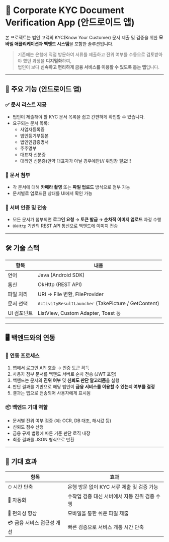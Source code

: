 # 📂 Corporate KYC Document Verification App (안드로이드 앱)

본 프로젝트는 법인 고객의 KYC(Know Your Customer) 문서 제출 및 검증을 위한 **모바일 애플리케이션과 백엔드 시스템**을 포함한 솔루션입니다.  

> 기존에는 은행에 직접 방문하여 서류를 제출하고 진위 여부를 수동으로 검토받아야 했던 과정을 **디지털화**하여,  
> 법인이 보다 **신속하고 편리하게 금융 서비스를 이용할 수 있도록 돕는 앱**입니다.

---

## 📱 주요 기능 (안드로이드 앱)

### ✅ 문서 리스트 제공
- 법인이 제출해야 할 KYC 문서 목록을 쉽고 간편하게 확인할 수 있습니다.
- 요구되는 문서 목록:
  - 사업자등록증
  - 법인등기부등본
  - 법인인감증명서
  - 주주명부
  - 대표자 신분증
  - 대리인 신분증(만약 대표자가 아닐 경우에만)// 위임장 필요!!!

### 📸 문서 첨부
- 각 문서에 대해 **카메라 촬영** 또는 **파일 업로드** 방식으로 첨부 가능
- 문서별로 업로드된 상태를 UI에서 확인 가능

### 🔐 서버 인증 및 전송
- 모든 문서가 첨부되면 **로그인 요청 → 토큰 발급 → 순차적 이미지 업로드** 과정 수행
- `OkHttp` 기반의 REST API 통신으로 백엔드에 이미지 전송

---

## 🛠 기술 스택

| 항목 | 내용 |
|------|------|
| 언어 | Java (Android SDK) |
| 통신 | OkHttp (REST API) |
| 파일 처리 | URI → File 변환, FileProvider |
| 문서 선택 | `ActivityResultLauncher` (TakePicture / GetContent) |
| UI 컴포넌트 | ListView, Custom Adapter, Toast 등 |

---

## 🖥 백엔드와의 연동

### 🔁 연동 프로세스

1. 앱에서 로그인 API 호출 → 인증 토큰 획득  
2. 사용자 첨부 문서를 백엔드 서버로 순차 전송 (JWT 포함)
3. 백엔드는 문서의 **진위 여부** 및 **신뢰도 판단 알고리즘**을 실행  
4. 판단 결과를 기반으로 해당 법인이 **금융 서비스를 이용할 수 있는지 여부를 결정**  
5. 결과는 앱으로 전송되어 사용자에게 표시됨

### 📦 백엔드 기대 역할
- 문서별 진위 여부 검증 (예: OCR, DB 대조, 해시값 등)
- 신뢰도 점수 산정
- 금융 규제 법령에 따른 기준 판단 로직 내장
- 최종 결과를 JSON 형식으로 반환

---

## 🌟 기대 효과

| 항목 | 효과 |
|------|------|
| ⏱ 시간 단축 | 은행 방문 없이 KYC 서류 제출 및 검증 가능 |
| 📄 자동화 | 수작업 검증 대신 서버에서 자동 진위 검증 수행 |
| 📲 편의성 향상 | 모바일을 통한 쉬운 파일 제출 |
| 💳 금융 서비스 접근성 개선 | 빠른 검증으로 서비스 개통 시간 단축 |
